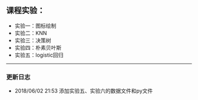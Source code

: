 ## 课程实验：
+ 实验一：图标绘制
+ 实验二：KNN
+ 实验三：决策树
+ 实验四：朴素贝叶斯
+ 实验五：logistic回归

------

### 更新日志
+ 2018/06/02 21:53   添加实验五、实验六的数据文件和py文件